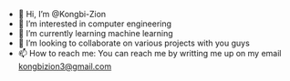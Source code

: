 - 👋 Hi, I’m @Kongbi-Zion
- 👀 I’m interested in computer engineering
- 🌱 I’m currently learning machine learning 
- 💞️ I’m looking to collaborate on various projects with you guys 
- 📫 How to reach me: You can reach me by writting me up on my email  kongbizion3@gmail.com

<!---
Kongbi-Zion/Kongbi-Zion is a ✨ special ✨ repository because its `README.md` (this file) appears on your GitHub profile.
You can click the Preview link to take a look at your changes.
--->
